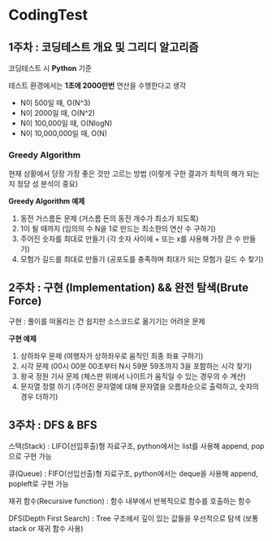 # CodingTest

## 1주차 : 코딩테스트 개요 및 그리디 알고리즘 ##
코딩테스트 시 **Python** 기준

테스트 환경에서는 **1초에 2000만번** 연산을 수행한다고 생각
+ N이 500일 때, O(N^3)
+ N이 2000일 때, O(N^2)
+ N이 100,000일 때, O(NlogN)
+ N이 10,000,000일 때, O(N)

### Greedy Algorithm ###
현재 상황에서 당장 가장 좋은 것만 고르는 방법 (이렇게 구한 결과가 최적의 해가 되는지 정당 성 분석이 중요)

**Greedy Algorithm 예제**
1. 동전 거스름돈 문제 (거스름 돈의 동전 개수가 최소가 되도록)
2. 1이 될 때까지 (임의의 수 N을 1로 만드는 최소한의 연산 수 구하기)
3. 주어진 숫자를 최대로 만들기 (각 숫자 사이에 + 또는 x를 사용해 가장 큰 수 만들기)
4. 모험가 길드를 최대로 만들기 (공포도를 충족하며 최대가 되는 모험가 길드 수 찾기)

## 2주차 : 구현 (Implementation) && 완전 탐색(Brute Force) ##
구현 : 풀이를 떠올리는 건 쉽지만 소스코드로 옮기기는 어려운 문제 

**구현 예제**
1. 상하좌우 문제 (여행자가 상하좌우로 움직인 최종 좌표 구하기)
2. 시각 문제 (00시 00분 00초부터 N시 59분 59초까지 3을 포함하는 시각 찾기)
3. 왕국 정원 기사 문제 (체스판 위에서 나이트가 움직일 수 있는 경우의 수 계산)
4. 문자열 정렬 하기 (주어진 문자열에 대해 문자열을 오름차순으로 출력하고, 숫자의 경우 더하기)

## 3주차 : DFS & BFS ##
스택(Stack) : LIFO(선입후출)형 자료구조, python에서는 list를 사용해 append, pop으로 구현 가능

큐(Queue) : FIFO(선입선출)형 자료구조, python에서는 deque을 사용해 append, popleft로 구현 가능

재귀 함수(Recursive function) : 함수 내부에서 반복적으로 함수를 호출하는 함수

DFS(Depth First Search) : Tree 구조에서 깊이 있는 값들을 우선적으로 탐색 (보통 stack or 재귀 함수 사용)

